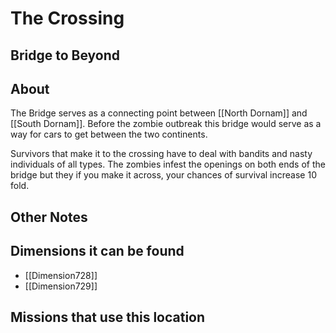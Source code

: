 # The Crossing
## Bridge to Beyond

## About
The Bridge serves as a connecting point between [[North Dornam]] and [[South Dornam]].  Before the zombie outbreak this bridge would serve as a way for cars to get between the two continents. 

Survivors that make it to the crossing have to deal with bandits and nasty individuals of all types. The zombies infest the openings on both ends of the bridge but they if you make it across, your chances of survival increase 10 fold.

## Other Notes

## Dimensions it can be found
- [[Dimension728]]
- [[Dimension729]]

## Missions that use this location